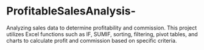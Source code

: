 # ProfitableSalesAnalysis-
Analyzing sales data to determine profitability and commission. This project utilizes Excel functions such as IF, SUMIF, sorting, filtering, pivot tables, and charts to calculate profit and commission based on specific criteria.
